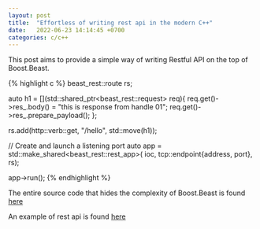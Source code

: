 ```yaml
---
layout: post
title:  "Effortless of writing rest api in the modern C++"
date:   2022-06-23 14:14:45 +0700
categories: c/c++
---
```


This post aims to provide a simple way of writing Restful API on the top of Boost.Beast.

{% highlight c %}
beast_rest::route rs;

auto h1 = [](std::shared_ptr<beast_rest::request> req){
    req.get()->res_.body() = "this is response from handle 01";
    req.get()->res_.prepare_payload();
};

rs.add(http::verb::get, "/hello", std::move(h1));

// Create and launch a listening port
auto app = std::make_shared<beast_rest::rest_app>(
    ioc,
    tcp::endpoint{address, port},
    rs);

app->run();
{% endhighlight %}

The entire source code that hides the complexity of Boost.Beast is found [here](https://github.com/avble/boost_examples/tree/main/examples/beast_http/include/beast_rest)

An example of rest api is found [here](https://github.com/avble/boost_examples/blob/main/examples/beast_http/examples/main.cpp)